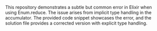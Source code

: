 This repository demonstrates a subtle but common error in Elixir when using Enum.reduce. The issue arises from implicit type handling in the accumulator. The provided code snippet showcases the error, and the solution file provides a corrected version with explicit type handling.